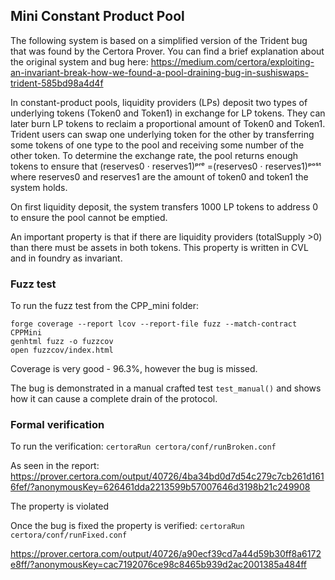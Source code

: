 ## Mini Constant Product Pool

The following system is based on a simplified version of the Trident bug that was found by the Certora Prover.
You can find a brief explanation about the original system and bug here:
https://medium.com/certora/exploiting-an-invariant-break-how-we-found-a-pool-draining-bug-in-sushiswaps-trident-585bd98a4d4f 
 

In constant-product pools, liquidity providers (LPs) deposit two types of underlying tokens (Token0 and Token1) in exchange for LP tokens. 
They can later burn LP tokens to reclaim a proportional amount of Token0 and Token1.
Trident users can swap one underlying token for the other by transferring some tokens of one type to the pool and receiving some number of the other token.
To determine the exchange rate, the pool returns enough tokens to ensure that
(reserves0 ⋅ reserves1)ᵖʳᵉ =(reserves0 ⋅ reserves1)ᵖᵒˢᵗ
where reserves0 and reserves1 are the amount of token0 and token1 the system holds. 

On first liquidity deposit, the system transfers 1000 LP tokens to address 0 to ensure the pool cannot be emptied.  

An important property is that if there are liquidity providers (totalSupply >0) than there must be assets in both tokens. 
This property is written in CVL and in foundry as invariant. 
### Fuzz test

To run the fuzz test from the CPP_mini folder:
```
forge coverage --report lcov --report-file fuzz --match-contract CPPMini
genhtml fuzz -o fuzzcov
open fuzzcov/index.html
```
Coverage is very good - 96.3%, however the bug is missed.

The bug is demonstrated in a manual crafted test `test_manual()` and shows how it can cause a complete drain of the protocol.


### Formal verification 
To run the verification:
```certoraRun certora/conf/runBroken.conf```

As seen in the report: https://prover.certora.com/output/40726/4ba34bd0d7d54c279c7cb261d1616fef/?anonymousKey=626461dda2213599b57007646d3198b21c249908

The property is violated 

Once the bug is fixed the property is verified:
```certoraRun certora/conf/runFixed.conf```

https://prover.certora.com/output/40726/a90ecf39cd7a44d59b30ff8a6172e8ff/?anonymousKey=cac7192076ce98c8465b939d2ac2001385a484ff
